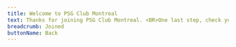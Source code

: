 ```yaml
---
title: Welcome to PSG Club Montreal
text: Thanks for joining PSG Club Montreal. <BR>One last step, check your inbox and confirm your email to complete your registration.<BR> See you soon.
breadcrumb: Joined
buttonName: Back
---
```

